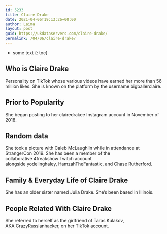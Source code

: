 ```yaml
---
id: 5233
title: Claire Drake
date: 2021-04-06T19:13:26+00:00
author: Laima
layout: post
guid: https://ukdataservers.com/claire-drake/
permalink: /04/06/claire-drake/
---
```


* some text
{: toc}


## Who is Claire Drake
                  
                  
                  
Personality on TikTok whose various videos have earned her more than 56 million likes. She is known on the platform by the username bigballerclaire. 
                  
              
            
              
            
                
                
                
## Prior to Popularity
                  
                  
                  
She began posting to her clairedrakee Instagram account in November of 2018.
                  
              
            
              
            
                
                
                
## Random data
                  
                  
                  
She took a picture with Caleb McLaughlin while in attendance at StrangerCon 2019. She has been a member of the collaborative 4freakshow Twitch account alongside yodelinghaley, HamzahTheFantastic, and Chase Rutherford.
                  
              
            
              
            
                
                
                
## Family & Everyday Life of Claire Drake
                  
                  
                  
She has an older sister named Julia Drake. She&#8217;s been based in Illinois.
                  
              
            
              
            
                
                
                
## People Related With Claire Drake
                  
                  
                  
She referred to herself as the girlfriend of Taras Kulakov, AKA CrazyRussianhacker, on her TikTok account.
                  
              
            
              
            
                
              
            
              
              
            
            
              
            
          
          
          